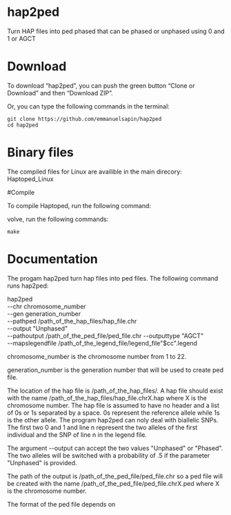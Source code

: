 # hap2ped

Turn HAP files into ped phased that can be phased or unphased using 0 and 1 or AGCT 

# Download

To download “hap2ped”, you can push the green button “Clone or Download” and then “Download ZIP”.

Or, you can type the following commands in the terminal:

    git clone https://github.com/emmanuelsapin/hap2ped
    cd hap2ped


# Binary files

The compiled files for Linux are availible in the main direcory: Haptoped_Linux

#Compile

To compile Haptoped, run the following command:

volve, run the following commands:

    make


# Documentation

The progam hap2ped turn hap files into ped files. The following command runs hap2ped:


   hap2ped \
	--chr chromosome_number \
	--gen generation_number \
	--pathped /path_of_the_hap_files/hap_file.chr \
	--output "Unphased" \
	--pathoutput /path_of_the_ped_file/ped_file.chr
	--outputtype "AGCT" \
	--mapslegendfile /path_of_the_legend_file/legend_file"$cc".legend

chromosome_number is the chromosome number from 1 to 22.

generation_number is the generation number that will be used to create ped file.

The location of the hap file is /path_of_the_hap_files/. A hap file should exist with the name /path_of_the_hap_files/hap_file.chrX.hap where X is the chromosome number. The hap file is assumed to have no header and a list of 0s or 1s separated by a space. 0s represent the reference allele while 1s is the other allele. The program hap2ped can noly deal with biallelic SNPs. The first two 0 and 1 and line n represent the two alleles of the first individual and the SNP of line n in the legend file.

The argument --output can accept the two values "Unphased" or "Phased". The two alleles will be switched with a probability of .5 if the parameter "Unphased" is provided.

The path of the output is /path_of_the_ped_file/ped_file.chr so a ped file will be created with the name /path_of_the_ped_file/ped_file.chrX.ped where X is the chromosome number.

The format of the ped file depends on 
